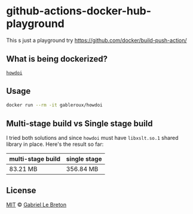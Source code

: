 # github-actions-docker-hub-playground

This s just a playground try https://github.com/docker/build-push-action/

## What is being dockerized?

[`howdoi`](https://github.com/gleitz/howdoi)

## Usage

```bash
docker run --rm -it gableroux/howdoi
```

## Multi-stage build vs Single stage build

I tried both solutions and since `howdoi` must have `libxslt.so.1` shared library in place. Here's the result so far:

|multi-stage build|single stage|
|-----------------|------------|
|83.21 MB         |356.84 MB   |

## License

[MIT](LICENSE.md) © [Gabriel Le Breton](https://gableroux.com)
